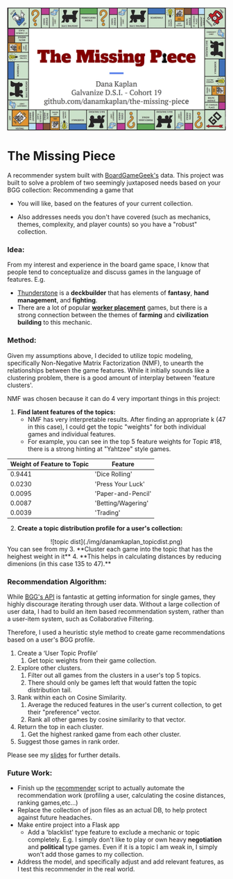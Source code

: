 ![title slide](./img/the_missing_piece_title.jpg)
# The Missing Piece
A recommender system built with [BoardGameGeek's](https://www.boardgamegeek.com/) data. This project was built to solve a problem of two seemingly juxtaposed needs based on your BGG collection: Recommending a game that

* You will like, based on the features of your current collection.

* Also addresses needs you don't have covered (such as mechanics, themes, complexity, and player counts) so you have a "robust" collection.

### Idea:

From my interest and experience in the board game space, I know that people tend to conceptualize and discuss games in the language of features. E.g.
	
 * [Thunderstone](https://www.boardgamegeek.com/boardgame/53953/thunderstone) is a **deckbuilder** that has elements of **fantasy**, **hand management**, and **fighting**. 
 * There are a lot of popular **[worker placement](https://www.boardgamegeek.com/boardgamemechanic/2082/worker-placement)** games, but there is a strong connection between the themes of **farming** and **civilization building** to this mechanic.  

	

### Method:
Given my assumptions above, I decided to utilize topic modeling, specifically Non-Negative Matrix Factorization (NMF), to unearth the relationships between the game features. While it initially sounds like a clustering problem, there is a good amount of interplay between 'feature clusters'.

NMF was chosen because it can do 4 very important things in this project:

1. **Find latent features of the topics:**
	* NMF has very interpretable results. After finding an appropriate k (47 in this case), I could get the topic "weights" for both individual games and individual features. 
	* For example, you can see in the top 5 feature weights for Topic #18, there is a strong hinting at "Yahtzee" style games. 
<center>  

| Weight of Feature to Topic | Feature | 
|--------------------|------------|
|0.9441 | 'Dice Rolling' |
|0.0230| 'Press Your Luck'|
|0.0095 |'Paper-and-Pencil'|
|0.0087| 'Betting/Wagering'|
|0.0039| 'Trading'|

</center>


2. **Create a topic distribution profile for a user's collection:**
<center>![topic dist](./img/danamkaplan_topicdist.png)</center>
You can see from my 
3. **Cluster each game into the topic that has the heighest weight in it**
4. **This helps in calculating distances by reducing dimenions (in this case 135 to 47).**

### Recommendation Algorithm:
While [BGG's API](https://boardgamegeek.com/wiki/page/BGG_XML_API2) is fantastic at getting information for single games, they highly discourage iterating through user data. Without a large collection of user data, I had to build an item based recommendation system, rather than a user-item system, such as Collaborative Filtering. 

Therefore, I used a heuristic style method to create game recommendations based on a user's BGG profile. 

1. Create a ‘User Topic Profile’
	1. Get topic weights from their game collection. 
2. Explore other clusters.
	1. Filter out all games from the clusters in a user's top 5 topics. 
	2. There should only be games left that would fatten the topic distribution  tail. 
3. Rank within each on Cosine Similarity.
	1. Average the reduced features in the user's current collection, to get their "preference" vector. 
	2. Rank all other games by cosine similarity to that vector.
4. Return the top in each cluster.
	1. Get the highest ranked game from each other cluster.
5. Suggest those games in rank order.

Please see my [slides](https://docs.google.com/presentation/d/1wh3uoLVW908JVUlJ3kaFwRpVqDeuO30AXBN1Fv6vynM) for further details. 


### Future Work:
 * Finish up the [recommender](./recommender.py) script to actually automate the  recommendation work (profiling a user, calculating the cosine distances, ranking games,etc...)
 * Replace the collection of json files as an actual DB, to help protect against future headaches. 
 * Make entire project into a Flask app
 	* Add a 'blacklist' type feature to exclude a mechanic or topic completely. E.g. I simply don't like to play or own heavy **negotiation** and **political** type games. Even if it is a topic I am weak in, I simply won't add those games to my collection. 
 * Address the model, and specifically adjust and add relevant features, as I test this recommender in the real world. 

